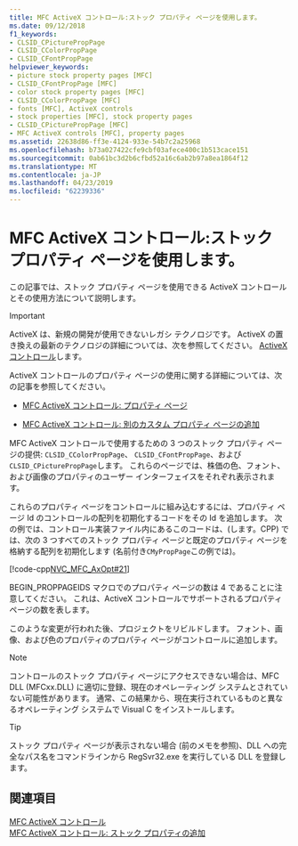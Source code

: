 ```yaml
---
title: MFC ActiveX コントロール:ストック プロパティ ページを使用します。
ms.date: 09/12/2018
f1_keywords:
- CLSID_CPicturePropPage
- CLSID_CColorPropPage
- CLSID_CFontPropPage
helpviewer_keywords:
- picture stock property pages [MFC]
- CLSID_CFontPropPage [MFC]
- color stock property pages [MFC]
- CLSID_CColorPropPage [MFC]
- fonts [MFC], ActiveX controls
- stock properties [MFC], stock property pages
- CLSID_CPicturePropPage [MFC]
- MFC ActiveX controls [MFC], property pages
ms.assetid: 22638d86-ff3e-4124-933e-54b7c2a25968
ms.openlocfilehash: b73a027422cfe9cbf03afece400c1b513cace151
ms.sourcegitcommit: 0ab61bc3d2b6cfbd52a16c6ab2b97a8ea1864f12
ms.translationtype: MT
ms.contentlocale: ja-JP
ms.lasthandoff: 04/23/2019
ms.locfileid: "62239336"
---
```

# <a name="mfc-activex-controls-using-stock-property-pages"></a>MFC ActiveX コントロール:ストック プロパティ ページを使用します。

この記事では、ストック プロパティ ページを使用できる ActiveX コントロールとその使用方法について説明します。

>[!IMPORTANT]
> ActiveX は、新規の開発が使用できないレガシ テクノロジです。 ActiveX の置き換えの最新のテクノロジの詳細については、次を参照してください。 [ActiveX コントロール](activex-controls.md)します。

ActiveX コントロールのプロパティ ページの使用に関する詳細については、次の記事を参照してください。

- [MFC ActiveX コントロール: プロパティ ページ](../mfc/mfc-activex-controls-property-pages.md)

- [MFC ActiveX コントロール: 別のカスタム プロパティ ページの追加](../mfc/mfc-activex-controls-adding-another-custom-property-page.md)

MFC ActiveX コントロールで使用するための 3 つのストック プロパティ ページの提供: `CLSID_CColorPropPage`、 `CLSID_CFontPropPage`、および`CLSID_CPicturePropPage`します。 これらのページでは、株価の色、フォント、および画像のプロパティのユーザー インターフェイスをそれぞれ表示されます。

これらのプロパティ ページをコントロールに組み込むするには、プロパティ ページ Id のコントロールの配列を初期化するコードをその Id を追加します。 次の例では、コントロール実装ファイル内にあるこのコードは、(します。CPP) では、次の 3 つすべてのストック プロパティ ページと既定のプロパティ ページを格納する配列を初期化します (名前付き`CMyPropPage`この例では)。

[!code-cpp[NVC_MFC_AxOpt#21](../mfc/codesnippet/cpp/mfc-activex-controls-using-stock-property-pages_1.cpp)]

BEGIN_PROPPAGEIDS マクロでのプロパティ ページの数は 4 であることに注意してください。 これは、ActiveX コントロールでサポートされるプロパティ ページの数を表します。

このような変更が行われた後、プロジェクトをリビルドします。 フォント、画像、および色のプロパティのプロパティ ページがコントロールに追加します。

> [!NOTE]
>  コントロールのストック プロパティ ページにアクセスできない場合は、MFC DLL (MFCxx.DLL) に適切に登録、現在のオペレーティング システムとされていない可能性があります。 通常、この結果から、現在実行されているものと異なるオペレーティング システムで Visual C をインストールします。

> [!TIP]
>  ストック プロパティ ページが表示されない場合 (前のメモを参照)、DLL への完全なパス名をコマンドラインから RegSvr32.exe を実行している DLL を登録します。

## <a name="see-also"></a>関連項目

[MFC ActiveX コントロール](../mfc/mfc-activex-controls.md)<br/>
[MFC ActiveX コントロール: ストック プロパティの追加](../mfc/mfc-activex-controls-adding-stock-properties.md)
